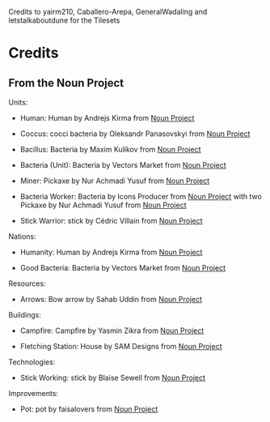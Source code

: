Credits to yairm210, Caballero-Arepa, GeneralWadaling and letstalkaboutdune for the Tilesets

# Credits
## From the Noun Project
Units:
* Human: Human by Andrejs Kirma from <a href="https://thenounproject.com/browse/icons/term/human/" target="_blank" title="Human Icons">Noun Project</a>

* Coccus: cocci bacteria by Oleksandr Panasovskyi from <a href="https://thenounproject.com/browse/icons/term/cocci-bacteria/" target="_blank" title="cocci bacteria Icons">Noun Project</a>

* Bacillus: Bacteria by Maxim Kulikov from <a href="https://thenounproject.com/browse/icons/term/bacteria/" target="_blank" title="Bacteria Icons">Noun Project</a>

* Bacteria (Unit): Bacteria by Vectors Market from <a href="https://thenounproject.com/browse/icons/term/bacteria/" target="_blank" title="Bacteria Icons">Noun Project</a>

* Miner: Pickaxe by Nur Achmadi Yusuf from <a href="https://thenounproject.com/browse/icons/term/pickaxe/" target="_blank" title="Pickaxe Icons">Noun Project</a>

* Bacteria Worker: Bacteria by Icons Producer from <a href="https://thenounproject.com/browse/icons/term/bacteria/" target="_blank" title="Bacteria Icons">Noun Project</a> with two Pickaxe by Nur Achmadi Yusuf from <a href="https://thenounproject.com/browse/icons/term/pickaxe/" target="_blank" title="Pickaxe Icons">Noun Project</a>

* Stick Warrior: stick by Cédric Villain from <a href="https://thenounproject.com/browse/icons/term/stick/" target="_blank" title="stick Icons">Noun Project</a>

Nations:
* Humanity: Human by Andrejs Kirma from <a href="https://thenounproject.com/browse/icons/term/human/" target="_blank" title="Human Icons">Noun Project</a>

* Good Bacteria: Bacteria by Vectors Market from <a href="https://thenounproject.com/browse/icons/term/bacteria/" target="_blank" title="Bacteria Icons">Noun Project</a>

Resources:
* Arrows: Bow arrow by Sahab Uddin from <a href="https://thenounproject.com/browse/icons/term/bow-arrow/" target="_blank" title="Bow arrow Icons">Noun Project</a>

Buildings:
* Campfire: Campfire by Yasmin Zikra from <a href="https://thenounproject.com/browse/icons/term/campfire/" target="_blank" title="Campfire Icons">Noun Project</a>

* Fletching Station: House by SAM Designs from <a href="https://thenounproject.com/browse/icons/term/house/" target="_blank" title="House Icons">Noun Project</a>

Technologies:
* Stick Working: stick by Blaise Sewell from <a href="https://thenounproject.com/browse/icons/term/stick/" target="_blank" title="stick Icons">Noun Project</a>

Improvements:
* Pot: pot by faisalovers from <a href="https://thenounproject.com/browse/icons/term/pot/" target="_blank" title="pot Icons">Noun Project</a>